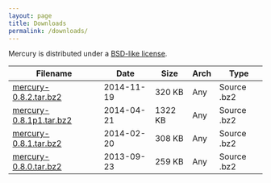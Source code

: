 ```yaml
---
layout: page
title: Downloads
permalink: /downloads/
---
```


Mercury is distributed under a [BSD-like license][license].

Filename                           | Date       | Size    | Arch | Type
---------------------------------- | ---------- | ------- | ---- | ----
[mercury-0.8.2.tar.bz2][0.8.2]     | 2014-11-19 | 320 KB  | Any  | Source .bz2
[mercury-0.8.1p1.tar.bz2][0.8.1p1] | 2014-04-21 | 1322 KB | Any  | Source .bz2
[mercury-0.8.1.tar.bz2][0.8.1]     | 2014-02-20 | 308 KB  | Any  | Source .bz2
[mercury-0.8.0.tar.bz2][0.8.0]     | 2013-09-23 | 259 KB  | Any  | Source .bz2

[license]: https://github.com/mercury-hpc/mercury/blob/master/COPYING
[0.8.2]: ftp://ftp.mcs.anl.gov/pub/mercury/releases/mercury-0.8.2.tar.bz2
[0.8.1p1]: ftp://ftp.mcs.anl.gov/pub/mercury/releases/mercury-0.8.1p1.tar.bz2
[0.8.1]: ftp://ftp.mcs.anl.gov/pub/mercury/releases/mercury-0.8.1.tar.bz2
[0.8.0]: ftp://ftp.mcs.anl.gov/pub/mercury/releases/mercury-0.8.0.tar.bz2

